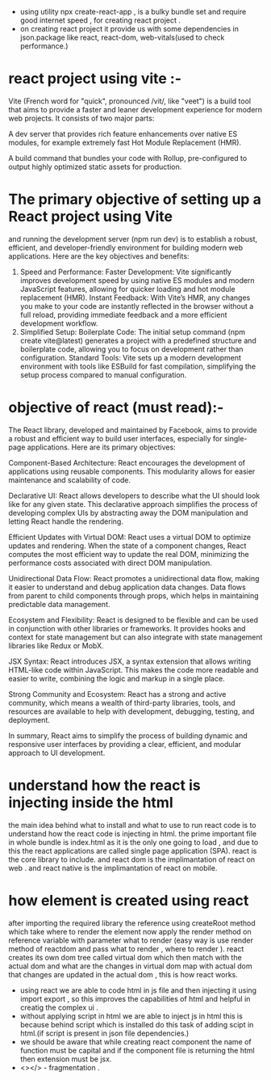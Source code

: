 
* using utility npx create-react-app , is a bulky bundle set and require good internet speed , for creating react project .
* on creating react project it provide us with some dependencies in json.package
like react, react-dom, web-vitals(used to check performance.)
# react project using vite :-
Vite (French word for "quick", pronounced /vit/, like "veet") is a build tool that aims to provide a faster and leaner development experience for modern web projects. It consists of two major parts:

A dev server that provides rich feature enhancements over native ES modules, for example extremely fast Hot Module Replacement (HMR).

A build command that bundles your code with Rollup, pre-configured to output highly optimized static assets for production.

# The primary objective of setting up a React project using Vite 
and running the development server (npm run dev) is to establish a robust, efficient, and developer-friendly environment for building modern web applications. Here are the key objectives and benefits:

1. Speed and Performance:
Faster Development: Vite significantly improves development speed by using native ES modules and modern JavaScript features, allowing for quicker loading and hot module replacement (HMR).
Instant Feedback: With Vite’s HMR, any changes you make to your code are instantly reflected in the browser without a full reload, providing immediate feedback and a more efficient development workflow.
2. Simplified Setup:
Boilerplate Code: The initial setup command (npm create vite@latest) generates a project with a predefined structure and boilerplate code, allowing you to focus on development rather than configuration.
Standard Tools: Vite sets up a modern development environment with tools like ESBuild for fast compilation, simplifying the setup process compared to manual configuration.

# objective of react (must read):-

The React library, developed and maintained by Facebook, aims to provide a robust and efficient way to build user interfaces, especially for single-page applications. Here are its primary objectives:

Component-Based Architecture: React encourages the development of applications using reusable components. This modularity allows for easier maintenance and scalability of code.

Declarative UI: React allows developers to describe what the UI should look like for any given state. This declarative approach simplifies the process of developing complex UIs by abstracting away the DOM manipulation and letting React handle the rendering.

Efficient Updates with Virtual DOM: React uses a virtual DOM to optimize updates and rendering. When the state of a component changes, React computes the most efficient way to update the real DOM, minimizing the performance costs associated with direct DOM manipulation.

Unidirectional Data Flow: React promotes a unidirectional data flow, making it easier to understand and debug application data changes. Data flows from parent to child components through props, which helps in maintaining predictable data management.

Ecosystem and Flexibility: React is designed to be flexible and can be used in conjunction with other libraries or frameworks. It provides hooks and context for state management but can also integrate with state management libraries like Redux or MobX.

JSX Syntax: React introduces JSX, a syntax extension that allows writing HTML-like code within JavaScript. This makes the code more readable and easier to write, combining the logic and markup in a single place.

Strong Community and Ecosystem: React has a strong and active community, which means a wealth of third-party libraries, tools, and resources are available to help with development, debugging, testing, and deployment.

In summary, React aims to simplify the process of building dynamic and responsive user interfaces by providing a clear, efficient, and modular approach to UI development.
# understand how the react is injecting inside the html
the main idea behind what to install and what to use to run react code is to understand how the react code is injecting in html.
the prime important file in whole bundle is index.html as it is the only one going to load , and due to this the react applications are called single page application (SPA).
react is the core library to include.
and react dom is the implimantation of react on web .
and react native is the implimantation of react on mobile.

# how element is created using react 
after importing the required library
the reference using createRoot method which take where to render the element 
now apply the render method on reference variable with parameter what to render
(easy way is use render method of reactdom and pass what to render , where to render ).
react creates its own dom tree called virtual dom which then match with the actual dom and what are the changes in virtual dom map with actual dom that changes are updated in the actual dom , this is how react works.

* using react we are able to code html in js file and then injecting it using import export , so this improves the capabilities of html and helpful in creatig the complex ui .
* without applying script in html we are able to inject js in html this is because behind script which is installed do this task of adding scipt in html.(if script is present in json file dependencies.)
* we should be aware that while creating react component the name of function must be capital and if the component file is returning the html then extension must be jsx.
* <></> - fragmentation .
